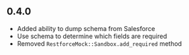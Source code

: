 ## 0.4.0

* Added ability to dump schema from Salesforce
* Use schema to determine which fields are required
* Removed `RestforceMock::Sandbox.add_required` method
